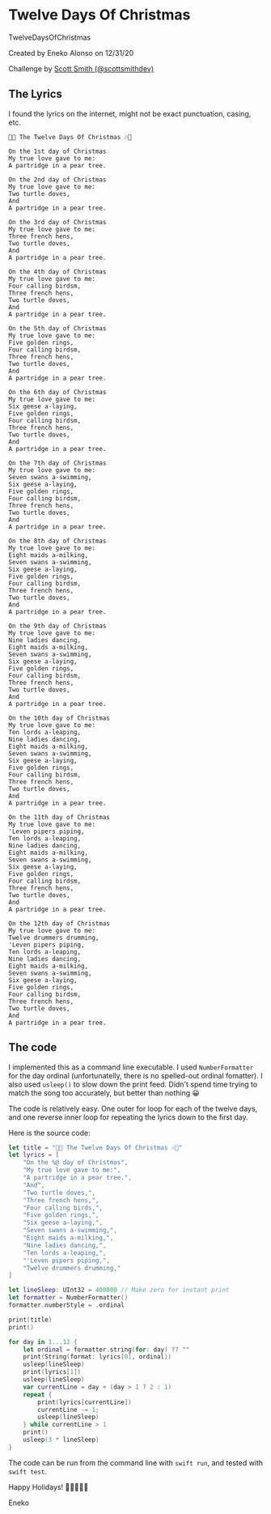 # Twelve Days Of Christmas

TwelveDaysOfChristmas

 Created by Eneko Alonso on 12/31/20

Challenge by [Scott Smith (@scottsmithdev)](https://twitter.com/scottsmithdev/status/1341395333973225473)

## The Lyrics

I found the lyrics on the internet, might not be exact punctuation, casing, etc.

```
🎄🎶 The Twelve Days Of Christmas 🎶🎄 

On the 1st day of Christmas
My true love gave to me:
A partridge in a pear tree.

On the 2nd day of Christmas
My true love gave to me:
Two turtle doves,
And
A partridge in a pear tree.

On the 3rd day of Christmas
My true love gave to me:
Three french hens,
Two turtle doves,
And
A partridge in a pear tree.

On the 4th day of Christmas
My true love gave to me:
Four calling birdsm,
Three french hens,
Two turtle doves,
And
A partridge in a pear tree.

On the 5th day of Christmas
My true love gave to me:
Five golden rings,
Four calling birdsm,
Three french hens,
Two turtle doves,
And
A partridge in a pear tree.

On the 6th day of Christmas
My true love gave to me:
Six geese a-laying,
Five golden rings,
Four calling birdsm,
Three french hens,
Two turtle doves,
And
A partridge in a pear tree.

On the 7th day of Christmas
My true love gave to me:
Seven swans a-swimming,
Six geese a-laying,
Five golden rings,
Four calling birdsm,
Three french hens,
Two turtle doves,
And
A partridge in a pear tree.

On the 8th day of Christmas
My true love gave to me:
Eight maids a-milking,
Seven swans a-swimming,
Six geese a-laying,
Five golden rings,
Four calling birdsm,
Three french hens,
Two turtle doves,
And
A partridge in a pear tree.

On the 9th day of Christmas
My true love gave to me:
Nine ladies dancing,
Eight maids a-milking,
Seven swans a-swimming,
Six geese a-laying,
Five golden rings,
Four calling birdsm,
Three french hens,
Two turtle doves,
And
A partridge in a pear tree.

On the 10th day of Christmas
My true love gave to me:
Ten lords a-leaping,
Nine ladies dancing,
Eight maids a-milking,
Seven swans a-swimming,
Six geese a-laying,
Five golden rings,
Four calling birdsm,
Three french hens,
Two turtle doves,
And
A partridge in a pear tree.

On the 11th day of Christmas
My true love gave to me:
'Leven pipers piping,
Ten lords a-leaping,
Nine ladies dancing,
Eight maids a-milking,
Seven swans a-swimming,
Six geese a-laying,
Five golden rings,
Four calling birdsm,
Three french hens,
Two turtle doves,
And
A partridge in a pear tree.

On the 12th day of Christmas
My true love gave to me:
Twelve drummers drumming,
'Leven pipers piping,
Ten lords a-leaping,
Nine ladies dancing,
Eight maids a-milking,
Seven swans a-swimming,
Six geese a-laying,
Five golden rings,
Four calling birdsm,
Three french hens,
Two turtle doves,
And
A partridge in a pear tree.
```

## The code

I implemented this as a command line executable. I used `NumberFormatter`
for the day ordinal (unfortunatelly, there is no spelled-out ordinal fomatter). I also
used `usleep()` to slow down the print feed. Didn't spend time trying to match
the song too accurately, but better than nothing 😀

The code is relatively easy. One outer for loop for each of the twelve days, and 
one reverse inner loop for repeating the lyrics down to the first day.

Here is the source code:

```swift
let title = "🎄🎶 The Twelve Days Of Christmas 🎶🎄"
let lyrics = [
    "On the %@ day of Christmas",
    "My true love gave to me:",
    "A partridge in a pear tree.",
    "And",
    "Two turtle doves,",
    "Three french hens,",
    "Four calling birds,",
    "Five golden rings,",
    "Six geese a-laying,",
    "Seven swans a-swimming,",
    "Eight maids a-milking,",
    "Nine ladies dancing,",
    "Ten lords a-leaping,",
    "'Leven pipers piping,",
    "Twelve drummers drumming,"
]

let lineSleep: UInt32 = 400000 // Make zero for instant print
let formatter = NumberFormatter()
formatter.numberStyle = .ordinal

print(title)
print()

for day in 1...12 {
    let ordinal = formatter.string(for: day) ?? ""
    print(String(format: lyrics[0], ordinal))
    usleep(lineSleep)
    print(lyrics[1])
    usleep(lineSleep)
    var currentLine = day + (day > 1 ? 2 : 1)
    repeat {
        print(lyrics[currentLine])
        currentLine -= 1;
        usleep(lineSleep)
    } while currentLine > 1
    print()
    usleep(3 * lineSleep)
}
```

The code can be run from the command line with `swift run`, and tested with `swift test`.

Happy Holidays! 🎉🎄🎊🎇🎆

Eneko
